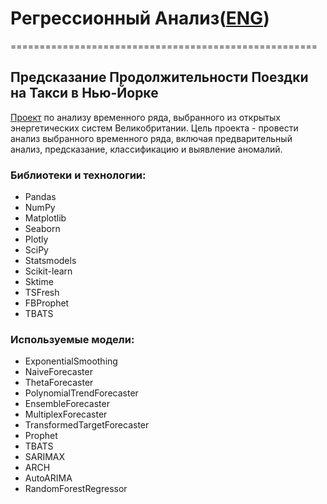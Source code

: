 # Регрессионный Анализ([ENG](https://github.com/termik88/final_projects_ml/blob/main/time_series/README.md))
=====================================================
## Предсказание Продолжительности Поездки на Такси в Нью-Йорке

[Проект](https://github.com/termik88/final_projects_ml/blob/main/time_series/project.ipynb) по анализу временного ряда, выбранного из открытых энергетических систем Великобритании. Цель проекта - провести анализ выбранного временного ряда, включая предварительный анализ, предсказание, классификацию и выявление аномалий.

### Библиотеки и технологии:

- Pandas
- NumPy
- Matplotlib
- Seaborn
- Plotly
- SciPy
- Statsmodels
- Scikit-learn
- Sktime
- TSFresh
- FBProphet
- TBATS

### Используемые модели:

- ExponentialSmoothing
- NaiveForecaster
- ThetaForecaster
- PolynomialTrendForecaster
- EnsembleForecaster
- MultiplexForecaster
- TransformedTargetForecaster
- Prophet
- TBATS
- SARIMAX
- ARCH
- AutoARIMA
- RandomForestRegressor